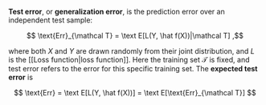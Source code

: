 **Test error**, or **generalization error**, is the prediction error over an independent test sample:

$$ \text{Err}_{\mathcal T} = \text E[L(Y, \hat f(X))|\mathcal T] ,$$

where both $X$ and $Y$ are drawn randomly from their joint distribution, and $L$ is the [[Loss function|loss function]]. Here the training set $\mathcal T$ is fixed, and test error refers to the error for this specific training set. The **expected  test error** is

$$ \text{Err} = \text E[L(Y, \hat f(X))] = \text E[\text{Err}_{\mathcal T}] $$